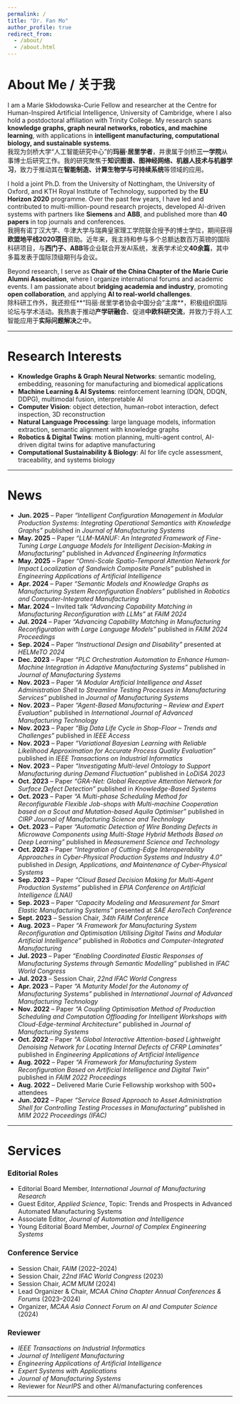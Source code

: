 ```yaml
---
permalink: /
title: "Dr. Fan Mo"
author_profile: true
redirect_from: 
  - /about/
  - /about.html
---
```


# About Me / 关于我

I am a Marie Skłodowska-Curie Fellow and researcher at the Centre for Human-Inspired Artificial Intelligence, University of Cambridge, where I also hold a postdoctoral affiliation with Trinity College.  My research spans **knowledge graphs, graph neural networks, robotics, and machine learning**, with applications in **intelligent manufacturing, computational biology, and sustainable systems**.  
我现为剑桥大学“人工智能研究中心”的**玛丽·居里学者**，并隶属于剑桥**三一学院**从事博士后研究工作。我的研究聚焦于**知识图谱、图神经网络、机器人技术与机器学习**，致力于推动其在**智能制造、计算生物学与可持续系统**等领域的应用。  

I hold a joint Ph.D. from the University of Nottingham, the University of Oxford, and KTH Royal Institute of Technology, supported by the **EU Horizon 2020** programme. Over the past few years, I have led and contributed to multi-million-pound research projects, developed AI-driven systems with partners like **Siemens** and **ABB**, and published more than **40 papers** in top journals and conferences.  
我拥有诺丁汉大学、牛津大学与瑞典皇家理工学院联合授予的博士学位，期间获得**欧盟地平线2020项目**资助。近年来，我主持和参与多个总额达数百万英镑的国际科研项目，与**西门子、ABB**等企业联合开发AI系统，发表学术论文**40余篇**，其中多篇发表于国际顶级期刊与会议。  

Beyond research, I serve as **Chair of the China Chapter of the Marie Curie Alumni Association**, where I organize international forums and academic events.  I am passionate about **bridging academia and industry**, promoting **open collaboration**, and applying **AI to real-world challenges**.  
除科研工作外，我还担任**“玛丽·居里学者协会中国分会”主席**，积极组织国际论坛与学术活动。我热衷于推动**产学研融合**、促进**中欧科研交流**，并致力于将人工智能应用于**实际问题解决**之中。  

---

# Research Interests

- **Knowledge Graphs & Graph Neural Networks**: semantic modeling, embedding, reasoning for manufacturing and biomedical applications  
- **Machine Learning & AI Systems**: reinforcement learning (DQN, DDQN, DDPG), multimodal fusion, interpretable AI  
- **Computer Vision**: object detection, human–robot interaction, defect inspection, 3D reconstruction  
- **Natural Language Processing**: large language models, information extraction, semantic alignment with knowledge graphs  
- **Robotics & Digital Twins**: motion planning, multi-agent control, AI-driven digital twins for adaptive manufacturing  
- **Computational Sustainability & Biology**: AI for life cycle assessment, traceability, and systems biology  

---

# News  

- **Jun. 2025** – Paper *“Intelligent Configuration Management in Modular Production Systems: Integrating Operational Semantics with Knowledge Graphs”* published in *Journal of Manufacturing Systems*  
- **May. 2025** – Paper *“LLM-MANUF: An Integrated Framework of Fine-Tuning Large Language Models for Intelligent Decision-Making in Manufacturing”* published in *Advanced Engineering Informatics*  
- **May. 2025** – Paper *“Omni-Scale Spatio-Temporal Attention Network for Impact Localization of Sandwich Composite Panels”* published in *Engineering Applications of Artificial Intelligence*  
- **Apr. 2024** – Paper *“Semantic Models and Knowledge Graphs as Manufacturing System Reconfiguration Enablers”* published in *Robotics and Computer-Integrated Manufacturing*  
- **Mar. 2024** – Invited talk *“Advancing Capability Matching in Manufacturing Reconfiguration with LLMs”* at *FAIM 2024*  
- **Jul. 2024** – Paper *“Advancing Capability Matching in Manufacturing Reconfiguration with Large Language Models”* published in *FAIM 2024 Proceedings*  
- **Sep. 2024** – Paper *“Instructional Design and Disability”* presented at *HELMeTO 2024*  
- **Dec. 2023** – Paper *“PLC Orchestration Automation to Enhance Human-Machine Integration in Adaptive Manufacturing Systems”* published in *Journal of Manufacturing Systems*  
- **Nov. 2023** – Paper *“A Modular Artificial Intelligence and Asset Administration Shell to Streamline Testing Processes in Manufacturing Services”* published in *Journal of Manufacturing Systems*  
- **Nov. 2023** – Paper *“Agent-Based Manufacturing – Review and Expert Evaluation”* published in *International Journal of Advanced Manufacturing Technology*  
- **Nov. 2023** – Paper *“Big Data Life Cycle in Shop-Floor – Trends and Challenges”* published in *IEEE Access*  
- **Nov. 2023** – Paper *“Variational Bayesian Learning with Reliable Likelihood Approximation for Accurate Process Quality Evaluation”* published in *IEEE Transactions on Industrial Informatics*  
- **Nov. 2023** – Paper *“Investigating Multi-level Ontology to Support Manufacturing during Demand Fluctuation”* published in *LoDiSA 2023*  
- **Oct. 2023** – Paper *“GRA-Net: Global Receptive Attention Network for Surface Defect Detection”* published in *Knowledge-Based Systems*  
- **Oct. 2023** – Paper *“A Multi-phase Scheduling Method for Reconfigurable Flexible Job-shops with Multi-machine Cooperation based on a Scout and Mutation-based Aquila Optimiser”* published in *CIRP Journal of Manufacturing Science and Technology*  
- **Oct. 2023** – Paper *“Automatic Detection of Wire Bonding Defects in Microwave Components using Multi-Stage Hybrid Methods Based on Deep Learning”* published in *Measurement Science and Technology*  
- **Oct. 2023** – Paper *“Integration of Cutting-Edge Interoperability Approaches in Cyber-Physical Production Systems and Industry 4.0”* published in *Design, Applications, and Maintenance of Cyber-Physical Systems*  
- **Sep. 2023** – Paper *“Cloud Based Decision Making for Multi-Agent Production Systems”* published in *EPIA Conference on Artificial Intelligence (LNAI)*  
- **Sep. 2023** – Paper *“Capacity Modeling and Measurement for Smart Elastic Manufacturing Systems”* presented at *SAE AeroTech Conference*  
- **Sept. 2023** – Session Chair, *34th FAIM Conference*  
- **Aug. 2023** – Paper *“A Framework for Manufacturing System Reconfiguration and Optimisation Utilising Digital Twins and Modular Artificial Intelligence”* published in *Robotics and Computer-Integrated Manufacturing*  
- **Jul. 2023** – Paper *“Enabling Coordinated Elastic Responses of Manufacturing Systems through Semantic Modelling”* published in *IFAC World Congress*  
- **Jul. 2023** – Session Chair, *22nd IFAC World Congress*  
- **Apr. 2023** – Paper *“A Maturity Model for the Autonomy of Manufacturing Systems”* published in *International Journal of Advanced Manufacturing Technology*  
- **Nov. 2022** – Paper *“A Coupling Optimisation Method of Production Scheduling and Computation Offloading for Intelligent Workshops with Cloud-Edge-terminal Architecture”* published in *Journal of Manufacturing Systems*  
- **Oct. 2022** – Paper *“A Global Interactive Attention-based Lightweight Denoising Network for Locating Internal Defects of CFRP Laminates”* published in *Engineering Applications of Artificial Intelligence*  
- **Aug. 2022** – Paper *“A Framework for Manufacturing System Reconfiguration Based on Artificial Intelligence and Digital Twin”* published in *FAIM 2022 Proceedings*  
- **Aug. 2022** – Delivered Marie Curie Fellowship workshop with 500+ attendees  
- **Jun. 2022** – Paper *“Service Based Approach to Asset Administration Shell for Controlling Testing Processes in Manufacturing”* published in *MIM 2022 Proceedings (IFAC)*  

---

# Services

### Editorial Roles
- Editorial Board Member, *International Journal of Manufacturing Research*
- Guest Editor, *Applied Science*, Topic: Trends and Prospects in Advanced Automated Manufacturing Systems
- Associate Editor, *Journal of Automation and Intelligence*
- Young Editorial Board Member, *Journal of Complex Engineering Systems*  

### Conference Service
- Session Chair, *FAIM* (2022–2024)  
- Session Chair, *22nd IFAC World Congress* (2023)  
- Session Chair, *ACM MUM* (2024)  
- Lead Organizer & Chair, *MCAA China Chapter Annual Conferences & Forums* (2023–2024)  
- Organizer, *MCAA Asia Connect Forum on AI and Computer Science* (2024)  

### Reviewer
- *IEEE Transactions on Industrial Informatics*  
- *Journal of Intelligent Manufacturing*  
- *Engineering Applications of Artificial Intelligence*  
- *Expert Systems with Applications*  
- *Journal of Manufacturing Systems*  
- Reviewer for *NeurIPS* and other AI/manufacturing conferences  

---
